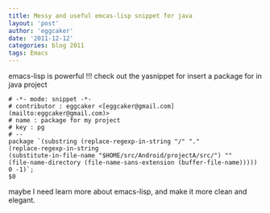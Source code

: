 ```yaml
---
title: Messy and useful emcas-lisp snippet for java 
layout: 'post'
author: 'eggcaker'
date: '2011-12-12'
categories: blog 2011
tags: Emacs
---
```



emacs-lisp is powerful !!! check out the yasnippet for insert a package for in
java project

    
    # -*- mode: snippet -*-
    # contributor : eggcaker <[eggcaker@gmail.com](mailto:eggcaker@gmail.com)>
    # name : package for my project
    # key : pg
    # --
    package `(substring (replace-regexp-in-string "/" "."
    (replace-regexp-in-string 
    (substitute-in-file-name "$HOME/src/Android/projectA/src/") "" 
    (file-name-directory (file-name-sans-extension (buffer-file-name))))) 0 -1)`;
    $0
    

maybe I need learn more about emacs-lisp, and make it more clean and elegant.

